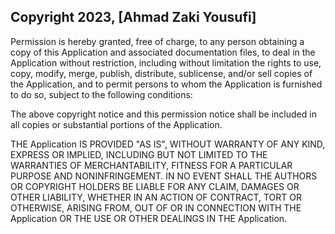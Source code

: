 ## Copyright 2023, [Ahmad Zaki Yousufi]


Permission is hereby granted, free of charge, to any person obtaining a copy of this Application and associated documentation files, to deal in the Application without restriction, including without limitation the rights to use, copy, modify, merge, publish, distribute, sublicense, and/or sell copies of the Application, and to permit persons to whom the Application is furnished to do so, subject to the following conditions:

The above copyright notice and this permission notice shall be included in all copies or substantial portions of the Application.

THE Application IS PROVIDED "AS IS", WITHOUT WARRANTY OF ANY KIND, EXPRESS OR IMPLIED, INCLUDING BUT NOT LIMITED TO THE WARRANTIES OF MERCHANTABILITY, FITNESS FOR A PARTICULAR PURPOSE AND NONINFRINGEMENT. IN NO EVENT SHALL THE AUTHORS OR COPYRIGHT HOLDERS BE LIABLE FOR ANY CLAIM, DAMAGES OR OTHER LIABILITY, WHETHER IN AN ACTION OF CONTRACT, TORT OR OTHERWISE, ARISING FROM, OUT OF OR IN CONNECTION WITH THE Application OR THE USE OR OTHER DEALINGS IN THE Application.
